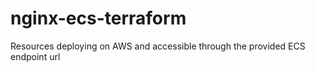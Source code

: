 # nginx-ecs-terraform
Resources deploying on AWS and accessible through the provided ECS endpoint url
